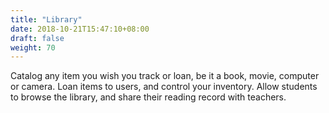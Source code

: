 ```yaml
---
title: "Library"
date: 2018-10-21T15:47:10+08:00
draft: false
weight: 70
---
```


Catalog any item you wish you track or loan, be it a book, movie, computer or camera. Loan items  to users, and control your inventory. Allow students to browse the library, and share their reading record with teachers.
